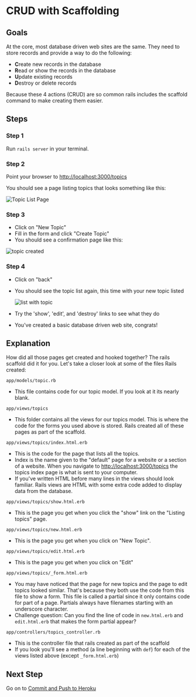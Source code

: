# CRUD with Scaffolding
## Goals
At the core, most database driven web sites are the same. They need to store records and provide a way to do the following:

* **C**reate new records in the database
* **R**ead or show the records in the database
* **U**pdate existing records
* **D**estroy or delete records

Because these 4 actions (CRUD) are so common rails includes the scaffold command to make creating them easier.

## Steps


### Step 1
Run `rails server` in your terminal.


### Step 2
Point your browser to [http://localhost:3000/topics](http://localhost:3000/topics)  

You should see a page listing topics that looks something like this:

<img src="/images/curriculum/Seattle_topic_list_page.png" alt="Topic List Page" class="thumbnail"></img>


### Step 3
* Click on "New Topic"
* Fill in the form and click "Create Topic"
* You should see a confirmation page like this:

<img src="/images/curriculum/Seattle_topic_created.png" alt="topic created" class="thumbnail"></img>

### Step 4
* Click on "back"
* You should see the topic list again, this time with your new topic listed
    
    <img src="/images/curriculum/Seattle_list_with_topic.png" alt="list with topic" class="thumbnail"></img>
* Try the 'show', 'edit', and 'destroy' links to see what they do
* You've created a basic database driven web site, congrats!

## Explanation

How did all those pages get created and hooked together? The rails
scaffold did it for you.  Let's take a closer look at some of the files
Rails created:

`app/models/topic.rb`

* This file contains code for our topic model. If you look at it its nearly blank. 

`app/views/topics`

* This folder contains all the views for our topics model. This is where the code for the forms you used above is stored. Rails
created all of these pages as part of the scaffold.

`app/views/topics/index.html.erb`

* This is the code for the page that lists all the topics.
* Index is the name given to the "default" page for a website or a section of a website. When you navigate to
[http://localhost:3000/topics](http://localhost:3000/topics) the topics index page is what is sent to your computer.
* If you've written HTML before many lines in the views should look familiar. Rails views are HTML with some extra code added to display data from the database.

`app/views/topics/show.html.erb`

* This is the page you get when you click the "show" link on the "Listing topics" page.

`app/views/topics/new.html.erb`

* This is the page you get when you click on "New Topic".

`app/views/topics/edit.html.erb`

* This is the page you get when you click on "Edit"

`app/views/topics/_form.html.erb`

* You may have noticed that the page for new topics and the page
to edit topics looked similar. That's because they both use the
code from this file to show a form. This file is called a
partial since it only contains code for part of a page. Partials
always have filenames starting with an underscore character.
* Challenge question: Can you find the line of code in `new.html.erb` and `edit.html.erb` that makes the form partial appear?

`app/controllers/topics_controller.rb`

* This is the controller file that rails created as part of the scaffold
* If you look you'll see a method (a line beginning with `def`) for each of the views listed above (except `_form.html.erb`)

## Next Step
Go on to [Commit and Push to Heroku](commit_and_push_to_heroku)
